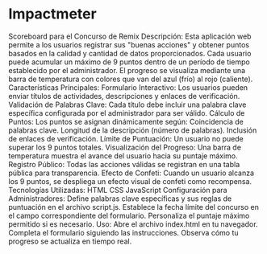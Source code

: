 # Impactmeter
 Scoreboard para el Concurso de Remix Descripción: Esta aplicación web permite a los usuarios registrar sus "buenas acciones" y obtener puntos basados en la calidad y cantidad de datos proporcionados. Cada usuario puede acumular un máximo de 9 puntos dentro de un período de tiempo establecido por el administrador. El progreso se visualiza mediante una barra de temperatura con colores que van del azul (frío) al rojo (caliente).  Características Principales:  Formulario Interactivo: Los usuarios pueden enviar títulos de actividades, descripciones y enlaces de verificación. Validación de Palabras Clave: Cada título debe incluir una palabra clave específica configurada por el administrador para ser válido. Cálculo de Puntos: Los puntos se asignan dinámicamente según: Coincidencia de palabras clave. Longitud de la descripción (número de palabras). Inclusión de enlaces de verificación. Límite de Puntuación: Un usuario no puede superar los 9 puntos totales. Visualización del Progreso: Una barra de temperatura muestra el avance del usuario hacia su puntaje máximo. Registro Público: Todas las acciones válidas se registran en una tabla pública para transparencia. Efecto de Confeti: Cuando un usuario alcanza los 9 puntos, se despliega un efecto visual de confeti como recompensa. Tecnologías Utilizadas:  HTML CSS JavaScript Configuración para Administradores:  Define palabras clave específicas y sus reglas de puntuación en el archivo script.js. Establece la fecha límite del concurso en el campo correspondiente del formulario. Personaliza el puntaje máximo permitido si es necesario. Uso:  Abre el archivo index.html en tu navegador. Completa el formulario siguiendo las instrucciones. Observa cómo tu progreso se actualiza en tiempo real.
